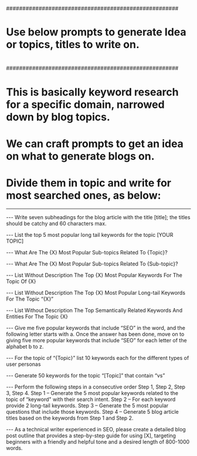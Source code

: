 #####################################################
#
# Use below prompts to generate Idea or topics, titles to write on.
#
#####################################################

# This is basically keyword research for a specific domain, narrowed down by blog topics.
# We can craft prompts to get an idea on what to generate blogs on. 
# Divide them in topic and write for most searched ones, as below:

-------------------------------------------------------------------

--- Write seven subheadings for the blog article with the title [title]; the titles should be catchy and 60 characters max.

--- List the top 5 most popular long tail keywords for the topic [YOUR TOPIC]

--- What Are The {X} Most Popular Sub-topics Related To {Topic}?

--- What Are The {X} Most Popular Sub-topics Related To {Sub-topic}?

--- List Without Description The Top {X} Most Popular Keywords For The Topic Of {X}

--- List Without Description The Top {X} Most Popular Long-tail Keywords For The Topic “{X}”

--- List Without Description The Top Semantically Related Keywords And Entities For The Topic {X}

--- Give me five popular keywords that include “SEO” in the word, and the following letter starts with a. Once the answer has been done, move on to giving five more popular keywords that include “SEO” for each letter of the alphabet b to z.

--- For the topic of “{Topic}” list 10 keywords each for the different types of user personas

--- Generate 50 keywords for the topic “[Topic]” that contain “vs”

--- Perform the following steps in a consecutive order Step 1, Step 2, Step 3, Step 4.
Step 1 – Generate the 5 most popular keywords related to the topic of “keyword" with their search intent.
Step 2 – For each keyword provide 2 long-tail keywords.
Step 3 – Generate the 5 most popular questions that include those keywords.
Step 4 – Generate 5 blog article titles based on the keywords from Step 1 and Step 2.

--- As a technical writer experienced in SEO, please create a detailed blog post outline that provides a step-by-step guide
for using [X], targeting beginners with a friendly and helpful tone and a desired length of 800-1000 words.

